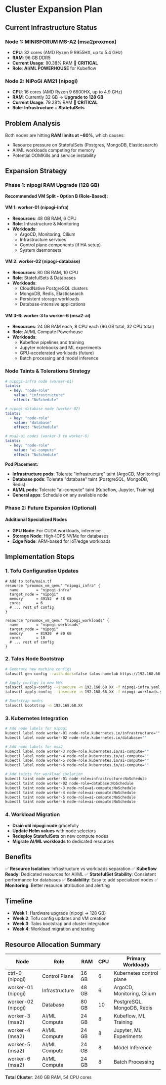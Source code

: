 # Cluster Expansion Plan

## Current Infrastructure Status

### Node 1: MINISFORUM MS-A2 (msa2proxmox)
- **CPU**: 32 cores (AMD Ryzen 9 9955HX, up to 5.4 GHz)
- **RAM**: 96 GB DDR5
- **Current Usage**: 80.38% RAM 🔴 **CRITICAL**
- **Role**: **AI/ML POWERHOUSE** for Kubeflow

### Node 2: NiPoGi AM21 (nipogi)
- **CPU**: 16 cores (AMD Ryzen 9 6900HX, up to 4.9 GHz)
- **RAM**: Currently 32 GB → **Upgrade to 128 GB**
- **Current Usage**: 79.28% RAM 🔴 **CRITICAL**
- **Role**: **Infrastructure + StatefulSets**

## Problem Analysis

Both nodes are hitting **RAM limits at ~80%**, which causes:
- Resource pressure on StatefulSets (Postgres, MongoDB, Elasticsearch)
- AI/ML workloads competing for memory
- Potential OOMKills and service instability

## Expansion Strategy

### Phase 1: nipogi RAM Upgrade (128 GB)

**Recommended VM Split - Option B (Role-Based):**

#### VM 1: worker-01 (nipogi-infra)
- **Resources**: 48 GB RAM, 6 CPU
- **Role**: Infrastructure & Monitoring
- **Workloads**:
  - ArgoCD, Monitoring, Cilium
  - Infrastructure services
  - Control plane components (if HA setup)
  - System daemonsets

#### VM 2: worker-02 (nipogi-database)
- **Resources**: 80 GB RAM, 10 CPU
- **Role**: StatefulSets & Databases
- **Workloads**:
  - CloudNative PostgreSQL clusters
  - MongoDB, Redis, Elasticsearch
  - Persistent storage workloads
  - Database-intensive applications

#### VM 3-6: worker-3 to worker-6 (msa2-ai)
- **Resources**: 24 GB RAM each, 8 CPU each (96 GB total, 32 CPU total)
- **Role**: AI/ML Compute Powerhouse
- **Workloads**:
  - Kubeflow pipelines and training
  - Jupyter notebooks and ML experiments
  - GPU-accelerated workloads (future)
  - Batch processing and model inference

### Node Taints & Tolerations Strategy

```yaml
# nipogi-infra node (worker-01)
taints:
  - key: "node-role"
    value: "infrastructure"
    effect: "NoSchedule"

# nipogi-database node (worker-02)
taints:
  - key: "node-role"
    value: "database"
    effect: "NoSchedule"

# msa2-ai nodes (worker-3 to worker-6)
taints:
  - key: "node-role"
    value: "ai-compute"
    effect: "NoSchedule"
```

**Pod Placement:**
- **Infrastructure pods**: Tolerate "infrastructure" taint (ArgoCD, Monitoring)
- **Database pods**: Tolerate "database" taint (PostgreSQL, MongoDB, Redis)
- **AI/ML pods**: Tolerate "ai-compute" taint (Kubeflow, Jupyter, Training)
- **General apps**: Schedule on any available node

### Phase 2: Future Expansion (Optional)

#### Additional Specialized Nodes
- **GPU Node**: For CUDA workloads, inference
- **Storage Node**: High-IOPS NVMe for databases
- **Edge Node**: ARM-based for IoT/edge workloads

## Implementation Steps

### 1. Tofu Configuration Updates
```hcl
# Add to tofu/main.tf
resource "proxmox_vm_qemu" "nipogi_infra" {
  name        = "nipogi-infra"
  target_node = "nipogi"
  memory      = 49152  # 48 GB
  cores       = 6
  # ... rest of config
}

resource "proxmox_vm_qemu" "nipogi_workloads" {
  name        = "nipogi-workloads"
  target_node = "nipogi"
  memory      = 81920  # 80 GB
  cores       = 10
  # ... rest of config
}
```

### 2. Talos Node Bootstrap
```bash
# Generate new machine configs
talosctl gen config --with-docs=false talos-homelab https://192.168.68.50:6443

# Apply configs to new VMs
talosctl apply-config --insecure -n 192.168.68.XX -f nipogi-infra.yaml
talosctl apply-config --insecure -n 192.168.68.XX -f nipogi-workloads.yaml

# Bootstrap nodes
talosctl bootstrap -n 192.168.68.XX
```

### 3. Kubernetes Integration
```bash
# Add node labels for nipogi
kubectl label node worker-01 node-role.kubernetes.io/infrastructure=""
kubectl label node worker-02 node-role.kubernetes.io/database=""

# Add node labels for msa2
kubectl label node worker-3 node-role.kubernetes.io/ai-compute=""
kubectl label node worker-4 node-role.kubernetes.io/ai-compute=""
kubectl label node worker-5 node-role.kubernetes.io/ai-compute=""
kubectl label node worker-6 node-role.kubernetes.io/ai-compute=""

# Add taints for workload isolation
kubectl taint node worker-01 node-role=infrastructure:NoSchedule
kubectl taint node worker-02 node-role=database:NoSchedule
kubectl taint node worker-3 node-role=ai-compute:NoSchedule
kubectl taint node worker-4 node-role=ai-compute:NoSchedule
kubectl taint node worker-5 node-role=ai-compute:NoSchedule
kubectl taint node worker-6 node-role=ai-compute:NoSchedule
```

### 4. Workload Migration
- **Drain old nipogi node** gracefully
- **Update Helm values** with node selectors
- **Redeploy StatefulSets** on new compute nodes
- **Migrate AI/ML workloads** to dedicated resources

## Benefits

✅ **Resource Isolation**: Infrastructure vs workloads separation
✅ **Kubeflow Ready**: Dedicated resources for AI/ML
✅ **StatefulSet Stability**: Consistent performance for databases
✅ **Scalability**: Easy to add specialized nodes
✅ **Monitoring**: Better resource attribution and alerting

## Timeline

- **Week 1**: Hardware upgrade (nipogi → 128 GB)
- **Week 2**: Tofu config updates and VM creation
- **Week 3**: Talos bootstrap and cluster integration
- **Week 4**: Workload migration and testing

## Resource Allocation Summary

| Node | Role | RAM | CPU | Primary Workloads |
|------|------|-----|-----|-------------------|
| ctrl-0 (nipogi) | Control Plane | 16 GB | 6 | Kubernetes control plane |
| worker-01 (nipogi) | Infrastructure | 48 GB | 6 | ArgoCD, Monitoring, Cilium |
| worker-02 (nipogi) | Database | 80 GB | 10 | PostgreSQL, MongoDB, Redis |
| worker-3 (msa2) | AI/ML Compute | 24 GB | 8 | Kubeflow, ML Training |
| worker-4 (msa2) | AI/ML Compute | 24 GB | 8 | Jupyter, ML Experiments |
| worker-5 (msa2) | AI/ML Compute | 24 GB | 8 | Model Inference |
| worker-6 (msa2) | AI/ML Compute | 24 GB | 8 | Batch Processing |

**Total Cluster**: 240 GB RAM, 54 CPU cores